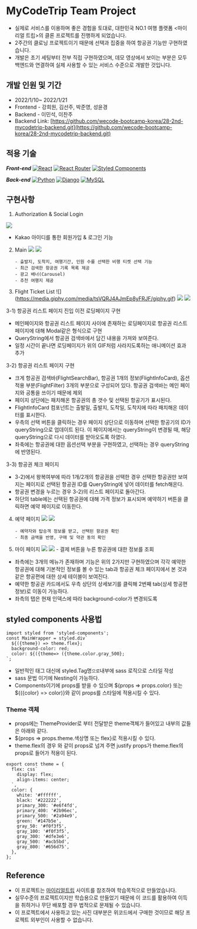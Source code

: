 # MyCodeTrip Team Project

- 실제로 서비스를 이용하며 좋은 경험을 토대로, 대한민국 NO.1 여행 플랫폼 <마이 리얼 트립>의 클론 프로젝트를 진행하게 되었습니다.
- 2주간의 클로닝 프로젝트이기 때문에 선택과 집중을 하여 항공권 기능만 구현하였습니다.
- 개발은 초기 세팅부터 전부 직접 구현하였으며, 데모 영상에서 보이는 부분은 모두 백엔드와 연결하여 실제 사용할 수 있는 서비스 수준으로 개발한 것입니다.

## 개발 인원 및 기간

- 2022/1/10~ 2022/1/21
- Frontend - 강희원, 김선주, 박준영, 성윤경
- Backend - 이민석, 이찬주
- Backend Link: [https://github.com/wecode-bootcamp-korea/28-2nd-mycodetrip-backend.git](https://github.com/wecode-bootcamp-korea/28-2nd-mycodetrip-backend.git)

## 적용 기술

**_Front-end_** [![React](https://camo.githubusercontent.com/ab4c3c731a174a63df861f7b118d6c8a6c52040a021a552628db877bd518fe84/68747470733a2f2f696d672e736869656c64732e696f2f62616467652f72656163742d2532333230323332612e7376673f7374796c653d666f722d7468652d6261646765266c6f676f3d7265616374266c6f676f436f6c6f723d253233363144414642)](https://camo.githubusercontent.com/ab4c3c731a174a63df861f7b118d6c8a6c52040a021a552628db877bd518fe84/68747470733a2f2f696d672e736869656c64732e696f2f62616467652f72656163742d2532333230323332612e7376673f7374796c653d666f722d7468652d6261646765266c6f676f3d7265616374266c6f676f436f6c6f723d253233363144414642) [![React Router](https://camo.githubusercontent.com/4f9d20f3a284d2f6634282f61f82a62e99ee9906537dc9859decfdc9efbb51ec/68747470733a2f2f696d672e736869656c64732e696f2f62616467652f52656163745f526f757465722d4341343234353f7374796c653d666f722d7468652d6261646765266c6f676f3d72656163742d726f75746572266c6f676f436f6c6f723d7768697465)](https://camo.githubusercontent.com/4f9d20f3a284d2f6634282f61f82a62e99ee9906537dc9859decfdc9efbb51ec/68747470733a2f2f696d672e736869656c64732e696f2f62616467652f52656163745f526f757465722d4341343234353f7374796c653d666f722d7468652d6261646765266c6f676f3d72656163742d726f75746572266c6f676f436f6c6f723d7768697465) [![Styled Components](https://camo.githubusercontent.com/41326de293d3848e2ab0f29bf1680427128757fe6b586ceddf1097cb4eeb5ff7/68747470733a2f2f696d672e736869656c64732e696f2f62616467652f7374796c65642d2d636f6d706f6e656e74732d4442373039333f7374796c653d666f722d7468652d6261646765266c6f676f3d7374796c65642d636f6d706f6e656e7473266c6f676f436f6c6f723d7768697465)](https://camo.githubusercontent.com/41326de293d3848e2ab0f29bf1680427128757fe6b586ceddf1097cb4eeb5ff7/68747470733a2f2f696d672e736869656c64732e696f2f62616467652f7374796c65642d2d636f6d706f6e656e74732d4442373039333f7374796c653d666f722d7468652d6261646765266c6f676f3d7374796c65642d636f6d706f6e656e7473266c6f676f436f6c6f723d7768697465)

**_Back-end_** [![Python](https://camo.githubusercontent.com/a1b2dac5667822ee0d98ae6d799da61987fd1658dfeb4d2ca6e3c99b1535ebd8/68747470733a2f2f696d672e736869656c64732e696f2f62616467652f707974686f6e2d3336373041303f7374796c653d666f722d7468652d6261646765266c6f676f3d707974686f6e266c6f676f436f6c6f723d666664643534)](https://camo.githubusercontent.com/a1b2dac5667822ee0d98ae6d799da61987fd1658dfeb4d2ca6e3c99b1535ebd8/68747470733a2f2f696d672e736869656c64732e696f2f62616467652f707974686f6e2d3336373041303f7374796c653d666f722d7468652d6261646765266c6f676f3d707974686f6e266c6f676f436f6c6f723d666664643534) [![Django](https://camo.githubusercontent.com/5473e0d3006bb7e662bdf754d830a026ce050be61f1cbbd4689783ae49950b93/68747470733a2f2f696d672e736869656c64732e696f2f62616467652f646a616e676f2d2532333039324532302e7376673f7374796c653d666f722d7468652d6261646765266c6f676f3d646a616e676f266c6f676f436f6c6f723d7768697465)](https://camo.githubusercontent.com/5473e0d3006bb7e662bdf754d830a026ce050be61f1cbbd4689783ae49950b93/68747470733a2f2f696d672e736869656c64732e696f2f62616467652f646a616e676f2d2532333039324532302e7376673f7374796c653d666f722d7468652d6261646765266c6f676f3d646a616e676f266c6f676f436f6c6f723d7768697465) [![MySQL](https://camo.githubusercontent.com/918fce8d50581bd97b7133e677a78ed2cad14f970522f219daaeb6d1c81060e1/68747470733a2f2f696d672e736869656c64732e696f2f62616467652f6d7973716c2d2532333030662e7376673f7374796c653d666f722d7468652d6261646765266c6f676f3d6d7973716c266c6f676f436f6c6f723d7768697465)](https://camo.githubusercontent.com/918fce8d50581bd97b7133e677a78ed2cad14f970522f219daaeb6d1c81060e1/68747470733a2f2f696d672e736869656c64732e696f2f62616467652f6d7973716c2d2532333030662e7376673f7374796c653d666f722d7468652d6261646765266c6f676f3d6d7973716c266c6f676f436f6c6f723d7768697465)

## 구현사항

1. Authorization & Social Login

![](https://images.velog.io/images/holics1367/post/c217071a-3bac-4ef3-9016-028adaea0124/%E1%84%89%E1%85%B3%E1%84%8F%E1%85%B3%E1%84%85%E1%85%B5%E1%86%AB%E1%84%89%E1%85%A3%E1%86%BA%202022-01-22%20%E1%84%8B%E1%85%A9%E1%84%92%E1%85%AE%205.56.14.png)

- Kakao 아이디를 통한 회원가입 & 로그인 기능

2.  Main
    ![](https://images.velog.io/images/holics1367/post/2727c996-a4ea-4798-8a0b-de200a15bada/%E1%84%89%E1%85%B3%E1%84%8F%E1%85%B3%E1%84%85%E1%85%B5%E1%86%AB%E1%84%89%E1%85%A3%E1%86%BA%202022-01-22%20%E1%84%8B%E1%85%A9%E1%84%92%E1%85%AE%205.57.04.png)
    ![](https://images.velog.io/images/holics1367/post/15f20680-8cff-4918-9d02-9e3ca47f6048/%E1%84%89%E1%85%B3%E1%84%8F%E1%85%B3%E1%84%85%E1%85%B5%E1%86%AB%E1%84%89%E1%85%A3%E1%86%BA%202022-01-22%20%E1%84%8B%E1%85%A9%E1%84%92%E1%85%AE%205.57.14.png)

        - 출발지, 도착지, 여행기간, 인원 수를 선택한 비행 티켓 선택 기능
        - 최근 검색한 항공권 기록 목록 제공
        - 광고 배너(Carousel)
        - 추천 여행지 제공

3.  Flight Ticket List
    ![] (https://media.giphy.com/media/tsVQRJ4AJmEp8yFRJF/giphy.gif)
    ![](https://images.velog.io/images/holics1367/post/f970762a-da2c-4070-9785-994485bf4352/%E1%84%89%E1%85%B3%E1%84%8F%E1%85%B3%E1%84%85%E1%85%B5%E1%86%AB%E1%84%89%E1%85%A3%E1%86%BA%202022-01-22%20%E1%84%8B%E1%85%A9%E1%84%92%E1%85%AE%205.50.50.png)
    ![](https://images.velog.io/images/holics1367/post/c6964c58-70e7-441c-a2d2-d51511e1ef01/%E1%84%89%E1%85%B3%E1%84%8F%E1%85%B3%E1%84%85%E1%85%B5%E1%86%AB%E1%84%89%E1%85%A3%E1%86%BA%202022-01-22%20%E1%84%8B%E1%85%A9%E1%84%92%E1%85%AE%205.51.46.png)

3-1) 항공권 리스트 페이지 진입 이전 로딩페이지 구현 
 - 메인페이지와 항공권 리스트 페이지 사이에 존재하는 로딩페이지로 항공권 리스트 페이지에 대해 Modal같은 형식으로 구현 
 - QueryString에서 항공권 검색바에서 담긴 내용을 가져와 보여준다.
 - 일정 시간이 끝나면 로딩페이지가 위의 GIF처럼 사라지도록하는 애니메이션 효과 추가 
 
3-2) 항공권 리스트 페이지 구현 
 - 크게 항공권 검색바(FlightSearchBar), 항공권 1개의 정보(FlightInfoCard), 옵션 적용 부분(FlightFilter) 3개의 부분으로 구성되어 있다. 항공권 검색바는 메인 페이지와 공통을 쓰이기 때문에 제외
 - 페이지 상단에는 패치해온 항공권의 총 갯수 및 선택된 항공기가 표시된다.
 - FlightInfoCard 컴포넌트는 출발일, 출발지, 도착일, 도착지에 따라 패치해온 데이터를 표시한다.
 - 우측의 선택 버튼을 클릭하는 경우 페이지 상단으로 이동하며 선택한 항공기의 ID가 queryString으로 업데이트 된다. 이 페이지에서는 queryString이 변경될 때, 해당 queryString으로 다시 데이터를 받아오도록 하였다.
- 좌축에는 항공권에 대한 옵션선택 부분을 구현하였고, 선택하는 경우 queryString에 반영된다. 

3-3) 항공권 체크 페이지 
 - 3-2)에서 왕복여부에 따라 1개/2개의 항공권을 선택한 경우 선택한 항공권만 보여지는 페이지로 선택된 항공권 ID를 QueryString에 넣어 데이터를 fetch해온다. 
 - 항공권 변경을 누르는 경우 3-2)의 리스트 페이지로 돌아간다.
 - 하단의 table에는 선택된 항공권에 대해 가격 정보가 표시되며 예약하기 버튼을 클릭하면 예약 페이지로 이동한다.
 

4.  예약 페이지
    ![](https://images.velog.io/images/holics1367/post/3247ca20-08a9-41ad-a195-f42cb41af29e/%E1%84%89%E1%85%B3%E1%84%8F%E1%85%B3%E1%84%85%E1%85%B5%E1%86%AB%E1%84%89%E1%85%A3%E1%86%BA%202022-01-22%20%E1%84%8B%E1%85%A9%E1%84%92%E1%85%AE%205.52.18.png)
    ![](https://images.velog.io/images/holics1367/post/f1ddf413-7a62-465c-adb6-339379a4b098/%E1%84%89%E1%85%B3%E1%84%8F%E1%85%B3%E1%84%85%E1%85%B5%E1%86%AB%E1%84%89%E1%85%A3%E1%86%BA%202022-01-22%20%E1%84%8B%E1%85%A9%E1%84%92%E1%85%AE%205.52.46.png)

        - 예약자와 탑승객 정보를 받고, 선택된 항공권 확인
        - 최종 금액을 반영, 구매 및 약관 동의 확인

5.  마이 페이지
    ![](https://images.velog.io/images/holics1367/post/e8f075f6-634b-48de-94a0-51f9b03b1455/%E1%84%89%E1%85%B3%E1%84%8F%E1%85%B3%E1%84%85%E1%85%B5%E1%86%AB%E1%84%89%E1%85%A3%E1%86%BA%202022-01-22%20%E1%84%8B%E1%85%A9%E1%84%92%E1%85%AE%205.55.10.png)
    ![](https://images.velog.io/images/holics1367/post/d1c28dc3-49d5-4a14-a246-d5e805bf7a01/%E1%84%89%E1%85%B3%E1%84%8F%E1%85%B3%E1%84%85%E1%85%B5%E1%86%AB%E1%84%89%E1%85%A3%E1%86%BA%202022-01-22%20%E1%84%8B%E1%85%A9%E1%84%92%E1%85%AE%205.55.29.png) - 결제 버튼을 누른 항공권에 대한 정보를 조회
 - 좌측에는 3개의 메뉴가 존재하며 기능은 위의 2가지만 구현하였으며 각각 예약한 항공권에 대해 기본적인 정보를 볼 수 있는 tab과 항공권 체크 페이지에서 본 것과 같은 항공편에 대한 상세 테이블이 보여진다.
 - 예약한 항공권 카드에서도 우측 상단의 상세보기를 클릭해 2번째 tab(상세 항공편 정보)로 이동이 가능하다.
 - 좌측의 탭은 현재 인덱스에 따라 background-color가 변경되도록 



## styled components 사용법

```
import styled from 'styled-components';
const MainWrapper = styled.div`
  ${({theme}) => theme.flex};
  background-color: red;
  color: ${({theme=> ({theme.color.gray_500};
`;

```

- 일반적인 태그 대신에 styled.Tag명`으로`내부에 sass 로직으로 스타일 작성
- sass 문법 이기에 Nesting이 가능하다.
- Components이기에 props를 받을 수 있으며 ${props => props.color} 또는 ${({color} => color)}와 같이 props를 스타일에 적용시킬 수 있다.

### Theme 객체

- props에는 ThemeProvider로 부터 전달받은 theme객체가 들어있고 내부의 값들은 아래와 같다.
- ${props => props.theme.색상명 또는 flex}로 적용시킬 수 있다.
- theme.flex의 경우 와 같이 props로 넘겨 주면 justify props가 theme.flex의 props로 들어가 적용이 된다.

```
export const theme = {
  flex: css`
    display: flex;
    align-items: center;
  `,
  color: {
    white: '#ffffff',
    black: '#222222',
    primary_300: '#e6f4fd',
    primary_400: '#2b96ec',
    primary_500: '#2a94e9',
    green: '#147b5e',
    gray_50: '#f0f3f5',
    gray_100: '#f0f3f5',
    gray_300: '#dfe3e6',
    gray_500: '#acb5bd',
    gray_800: '#656d75',
  },
};
```

## Reference

- 이 프로젝트는 [마이리얼트립](https://www.myrealtrip.com/) 사이트를 참조하여 학습목적으로 만들었습니다.
- 실무수준의 프로젝트이지만 학습용으로 만들었기 때문에 이 코드를 활용하여 이득을 취하거나 무단 배포할 경우 법적으로 문제될 수 있습니다.
- 이 프로젝트에서 사용하고 있는 사진 대부분은 위코드에서 구매한 것이므로 해당 프로젝트 외부인이 사용할 수 없습니다.
